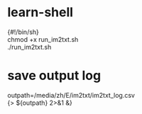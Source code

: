 # learn-shell

{#!/bin/sh}</br>
chmod +x run_im2txt.sh</br>
./run_im2txt.sh
# save output log
outpath=/media/zh/E/im2txt/im2txt_log.csv</br>
{> ${outpath} 2>&1 &}</br>
